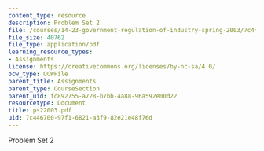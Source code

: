 ```yaml
---
content_type: resource
description: Problem Set 2
file: /courses/14-23-government-regulation-of-industry-spring-2003/7c44670097f16821a3f982e21e48f76d_ps22003.pdf
file_size: 40762
file_type: application/pdf
learning_resource_types:
- Assignments
license: https://creativecommons.org/licenses/by-nc-sa/4.0/
ocw_type: OCWFile
parent_title: Assignments
parent_type: CourseSection
parent_uid: fc892755-a728-b7bb-4a88-96a592e00d22
resourcetype: Document
title: ps22003.pdf
uid: 7c446700-97f1-6821-a3f9-82e21e48f76d
---
```

Problem Set 2